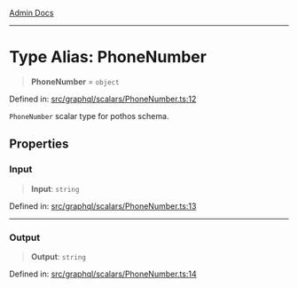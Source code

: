 [Admin Docs](/)

***

# Type Alias: PhoneNumber

> **PhoneNumber** = `object`

Defined in: [src/graphql/scalars/PhoneNumber.ts:12](https://github.com/Sourya07/talawa-api/blob/61a1911602b2f0aac7635e08ae2918f4f768e8ff/src/graphql/scalars/PhoneNumber.ts#L12)

`PhoneNumber` scalar type for pothos schema.

## Properties

### Input

> **Input**: `string`

Defined in: [src/graphql/scalars/PhoneNumber.ts:13](https://github.com/Sourya07/talawa-api/blob/61a1911602b2f0aac7635e08ae2918f4f768e8ff/src/graphql/scalars/PhoneNumber.ts#L13)

***

### Output

> **Output**: `string`

Defined in: [src/graphql/scalars/PhoneNumber.ts:14](https://github.com/Sourya07/talawa-api/blob/61a1911602b2f0aac7635e08ae2918f4f768e8ff/src/graphql/scalars/PhoneNumber.ts#L14)
